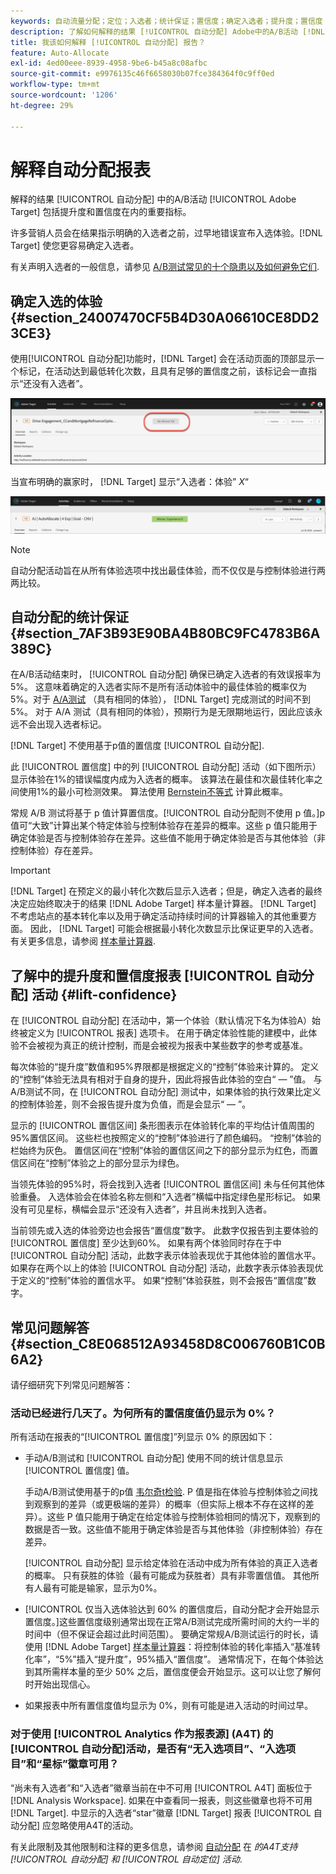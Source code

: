 ```yaml
---
keywords: 自动流量分配；定位；入选者；统计保证；置信度；确定入选者；提升度；置信度；默认；默认体验；自动分配；自动分配
description: 了解如何解释的结果 [!UICONTROL 自动分配] Adobe中的A/B活动 [!DNL Target] 包括提升度和置信度在内的重要指标。
title: 我该如何解释 [!UICONTROL 自动分配] 报告？
feature: Auto-Allocate
exl-id: 4ed00eee-8939-4958-9be6-b45a8c08afbc
source-git-commit: e9976135c46f6658030b07fce384364f0c9ff0ed
workflow-type: tm+mt
source-wordcount: '1206'
ht-degree: 29%

---
```


# 解释自动分配报表

解释的结果 [!UICONTROL 自动分配] 中的A/B活动 [!UICONTROL Adobe Target] 包括提升度和置信度在内的重要指标。

许多营销人员会在结果指示明确的入选者之前，过早地错误宣布入选体验。[!DNL Target] 使您更容易确定入选者。

有关声明入选者的一般信息，请参见 [A/B测试常见的十个隐患以及如何避免它们](/help/main/c-activities/t-test-ab/common-ab-testing-pitfalls.md).

## 确定入选的体验 {#section_24007470CF5B4D30A06610CE8DD23CE3}

使用[!UICONTROL 自动分配]功能时，[!DNL Target] 会在活动页面的顶部显示一个标记，在活动达到最低转化次数，且具有足够的置信度之前，该标记会一直指示“还没有入选者”。

![“没有入选者”标记](/help/main/c-activities/automated-traffic-allocation/assets/no-winner.png)

当宣布明确的赢家时， [!DNL Target] 显示“入选者：体验” *X*“

![入选者图像](assets/winner.png)

>[!NOTE]
>
>自动分配活动旨在从所有体验选项中找出最佳体验，而不仅仅是与控制体验进行两两比较。

## 自动分配的统计保证 {#section_7AF3B93E90BA4B80BC9FC4783B6A389C}

在A/B活动结束时， [!UICONTROL 自动分配] 确保已确定入选者的有效误报率为5%。 这意味着确定的入选者实际不是所有活动体验中的最佳体验的概率仅为 5%。对于 [A/A测试](/help/main/c-activities/t-test-ab/aa-testing.md) （具有相同的体验）， [!DNL Target] 完成测试的时间不到5%。 对于 A/A 测试（具有相同的体验），预期行为是无限期地运行，因此应该永远不会出现入选者标记。

[!DNL Target] 不使用基于p值的置信度 [!UICONTROL 自动分配].

此 [!UICONTROL 置信度] 中的列 [!UICONTROL 自动分配] 活动（如下图所示）显示体验在1%的错误幅度内成为入选者的概率。 该算法在最佳和次最佳转化率之间使用1%的最小可检测效果。 算法使用 [Bernstein不等式](https://en.wikipedia.org/wiki/Bernstein_inequalities_%28probability_theory%29) 计算此概率。

常规 A/B 测试将基于 p 值计算置信度。[!UICONTROL 自动分配则不使用 p 值。]p 值可“大致”计算出某个特定体验与控制体验存在差异的概率。这些 p 值只能用于确定体验是否与控制体验存在差异。这些值不能用于确定体验是否与其他体验（非控制体验）存在差异。

>[!IMPORTANT]
>
>[!DNL Target] 在预定义的最小转化次数后显示入选者；但是，确定入选者的最终决定应始终取决于的结果 [!DNL Adobe Target] 样本量计算器。 [!DNL Target] 不考虑站点的基本转化率以及用于确定活动持续时间的计算器输入的其他重要方面。 因此， [!DNL Target] 可能会根据最小转化次数显示比保证更早的入选者。 有关更多信息，请参阅 [样本量计算器](/help/main/c-activities/t-test-ab/sample-size-determination.md#section_6B8725BD704C4AFE939EF2A6B6E834E6).

## 了解中的提升度和置信度报表 [!UICONTROL 自动分配] 活动 {#lift-confidence}

在 [!UICONTROL 自动分配] 在活动中，第一个体验（默认情况下名为体验A）始终被定义为 [!UICONTROL 报表] 选项卡。 在用于确定体验性能的建模中，此体验不会被视为真正的统计控制，而是会被视为报表中某些数字的参考或基准。

每次体验的“提升度”数值和95%界限都是根据定义的“控制”体验来计算的。 定义的“控制”体验无法具有相对于自身的提升，因此将报告此体验的空白“ — ”值。 与A/B测试不同，在 [!UICONTROL 自动分配] 测试中，如果体验的执行效果比定义的控制体验差，则不会报告提升度为负值，而是会显示“ — ”。

显示的 [!UICONTROL 置信区间] 条形图表示在体验转化率的平均估计值周围的95%置信区间。 这些栏也按照定义的“控制”体验进行了颜色编码。 “控制”体验的栏始终为灰色。 置信区间在“控制”体验的置信区间之下的部分显示为红色，而置信区间在“控制”体验之上的部分显示为绿色。

当领先体验的95%时，将会找到入选者 [!UICONTROL 置信区间] 未与任何其他体验重叠。 入选体验会在体验名称左侧和“入选者”横幅中指定绿色星形标记。 如果没有可见星标，横幅会显示“还没有入选者”，并且尚未找到入选者。

当前领先或入选的体验旁边也会报告“置信度”数字。 此数字仅报告到主要体验的 [!UICONTROL 置信度] 至少达到60%。 如果有两个体验同时存在于中 [!UICONTROL 自动分配] 活动，此数字表示体验表现优于其他体验的置信水平。 如果存在两个以上的体验 [!UICONTROL 自动分配] 活动，此数字表示体验表现优于定义的“控制”体验的置信水平。 如果“控制”体验获胜，则不会报告“置信度”数字。

## 常见问题解答 {#section_C8E068512A93458D8C006760B1C0B6A2}

请仔细研究下列常见问题解答：

### 活动已经进行几天了。为何所有的置信度值仍显示为 0%？

所有活动在报表的“[!UICONTROL 置信度]”列显示 0% 的原因如下：

* 手动A/B测试和 [!UICONTROL 自动分配] 使用不同的统计信息显示 [!UICONTROL 置信度] 值。

  手动A/B测试使用基于的p值 [韦尔奇t检验](https://en.wikipedia.org/wiki/Welch%27s_t-test). P 值是指在体验与控制体验之间找到观察到的差异（或更极端的差异）的概率（但实际上根本不存在这样的差异）。这些 P 值只能用于确定在给定体验与控制体验相同的情况下，观察到的数据是否一致。这些值不能用于确定体验是否与其他体验（非控制体验）存在差异。

  [!UICONTROL 自动分配] 显示给定体验在活动中成为所有体验的真正入选者的概率。 只有获胜的体验（最有可能成为获胜者）具有非零置信值。 其他所有人最有可能是输家，显示为0%。

* [!UICONTROL 仅当入选体验达到 60% 的置信度后，自动分配才会开始显示置信度。]这些置信度级别通常出现在正常A/B测试完成所需时间的大约一半的时间中（但不保证会超过此时间范围）。 要确定常规A/B测试运行的时长，请使用 [!DNL Adobe Target] [样本量计算器](/help/main/c-activities/t-test-ab/sample-size-determination.md#section_6B8725BD704C4AFE939EF2A6B6E834E6)：将控制体验的转化率插入“基准转化率”，“5%”插入“提升度”，95%插入“置信度”。 通常情况下，在每个体验达到其所需样本量的至少 50% 之后，置信度便会开始显示。这可以让您了解何时开始出现信心。

* 如果报表中所有置信度值均显示为 0%，则有可能是进入活动的时间过早。

### 对于使用 [!UICONTROL Analytics 作为报表源] (A4T) 的[!UICONTROL 自动分配]活动，是否有“无入选项目”、“入选项目”和“星标”徽章可用？

“尚未有入选者”和“入选者”徽章当前在中不可用 [!UICONTROL A4T] 面板位于 [!DNL Analysis Workspace]. 如果在中查看同一报表，则这些徽章也将不可用 [!DNL Target]. 中显示的入选者“star”徽章 [!DNL Target] 报表 [!UICONTROL 自动分配] 应忽略使用A4T的活动。

有关此限制及其他限制和注释的更多信息，请参阅 [自动分配](/help/main/c-integrating-target-with-mac/a4t/a4t-at-aa.md#aa) 在 *的A4T支持 [!UICONTROL 自动分配] 和 [!UICONTROL 自动定位] 活动*.


